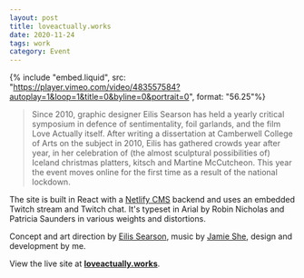 ```yaml
---
layout: post
title: loveactually.works 
date: 2020-11-24
tags: work
category: Event
---
```


{% include "embed.liquid", src: "https://player.vimeo.com/video/483557584?autoplay=1&loop=1&title=0&byline=0&portrait=0", format: "56.25"%}

> Since 2010, graphic designer Eilis Searson has held a yearly critical symposium in defence of sentimentality, foil garlands, and the film Love Actually itself. After writing a dissertation at Camberwell College of Arts on the subject in 2010, Eilis has gathered crowds year after year, in her celebration of (the almost sculptural possibilities of) Iceland christmas platters, kitsch and Martine McCutcheon. This year the event moves online for the first time as a result of the national lockdown.

The site is built in React with a [Netlify CMS](https://www.netlifycms.org/) backend and uses an embedded Twitch stream and Twitch chat. It's typeset in Arial by Robin Nicholas and Patricia Saunders in various weights and distortions.

Concept and art direction by [Eilis Searson](http://eilissearson.com/), music by [Jamie She](https://www.instagram.com/jamie_wooze/), design and development by me.

View the live site at **[loveactually.works](https://www.loveactually.works/)**.